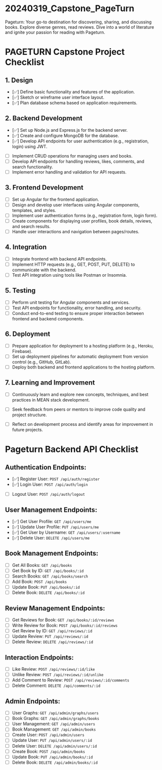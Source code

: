 # 20240319_Capstone_PageTurn
Pageturn: Your go-to destination for discovering, sharing, and discussing books. Explore diverse genres, read reviews. Dive into a world of literature and ignite your passion for reading with Pageturn.


# PAGETURN Capstone Project Checklist

## 1. Design
- [✅] Define basic functionality and features of the application.
- [✅] Sketch or wireframe user interface layout.
- [✅] Plan database schema based on application requirements.

## 2. Backend Development
- [✅] Set up Node.js and Express.js for the backend server.
- [✅] Create and configure MongoDB for the database.
- [✅] Develop API endpoints for user authentication (e.g., registration, login) using JWT.
- [ ] Implement CRUD operations for managing users and books.
- [ ] Develop API endpoints for handling reviews, likes, comments, and search functionality.
- [ ] Implement error handling and validation for API requests.

## 3. Frontend Development
- [ ] Set up Angular for the frontend application.
- [ ] Design and develop user interfaces using Angular components, templates, and styles.
- [ ] Implement user authentication forms (e.g., registration form, login form).
- [ ] Create components for displaying user profiles, book details, reviews, and search results.
- [ ] Handle user interactions and navigation between pages/routes.

## 4. Integration
- [ ] Integrate frontend with backend API endpoints.
- [ ] Implement HTTP requests (e.g., GET, POST, PUT, DELETE) to communicate with the backend.
- [ ] Test API integration using tools like Postman or Insomnia.

## 5. Testing
- [ ] Perform unit testing for Angular components and services.
- [ ] Test API endpoints for functionality, error handling, and security.
- [ ] Conduct end-to-end testing to ensure proper interaction between frontend and backend components.

## 6. Deployment
- [ ] Prepare application for deployment to a hosting platform (e.g., Heroku, Firebase).
- [ ] Set up deployment pipelines for automatic deployment from version control (e.g., GitHub, GitLab).
- [ ] Deploy both backend and frontend applications to the hosting platform.

## 7. Learning and Improvement
- [ ] Continuously learn and explore new concepts, techniques, and best practices in MEAN stack development.
- [ ] Seek feedback from peers or mentors to improve code quality and project structure.
- [ ] Reflect on development process and identify areas for improvement in future projects.



# Pageturn Backend API Checklist

## Authentication Endpoints:
- [✅] Register User: `POST /api/auth/register`
- [✅] Login User: `POST /api/auth/login`
- [ ] Logout User: `POST /api/auth/logout`

## User Management Endpoints:
- [✅] Get User Profile: `GET /api/users/me`
- [✅] Update User Profile: `PUT /api/users/me`
- [✅] Get User by Username: `GET /api/users/:username`
- [✅] Delete User: `DELETE /api/users/me`

## Book Management Endpoints:
- [ ] Get All Books: `GET /api/books`
- [ ] Get Book by ID: `GET /api/books/:id`
- [ ] Search Books: `GET /api/books/search`
- [ ] Add Book: `POST /api/books`
- [ ] Update Book: `PUT /api/books/:id`
- [ ] Delete Book: `DELETE /api/books/:id`

## Review Management Endpoints:
- [ ] Get Reviews for Book: `GET /api/books/:id/reviews`
- [ ] Write Review for Book: `POST /api/books/:id/reviews`
- [ ] Get Review by ID: `GET /api/reviews/:id`
- [ ] Update Review: `PUT /api/reviews/:id`
- [ ] Delete Review: `DELETE /api/reviews/:id`

## Interaction Endpoints:
- [ ] Like Review: `POST /api/reviews/:id/like`
- [ ] Unlike Review: `POST /api/reviews/:id/unlike`
- [ ] Add Comment to Review: `POST /api/reviews/:id/comments`
- [ ] Delete Comment: `DELETE /api/comments/:id`

## Admin Endpoints:
- [ ] User Graphs: `GET /api/admin/graphs/users`
- [ ] Book Graphs: `GET /api/admin/graphs/books`
- [ ] User Management: `GET /api/admin/users`
- [ ] Book Management: `GET /api/admin/books`
- [ ] Create User: `POST /api/admin/users`
- [ ] Update User: `PUT /api/admin/users/:id`
- [ ] Delete User: `DELETE /api/admin/users/:id`
- [ ] Create Book: `POST /api/admin/books`
- [ ] Update Book: `PUT /api/admin/books/:id`
- [ ] Delete Book: `DELETE /api/admin/books/:id`
